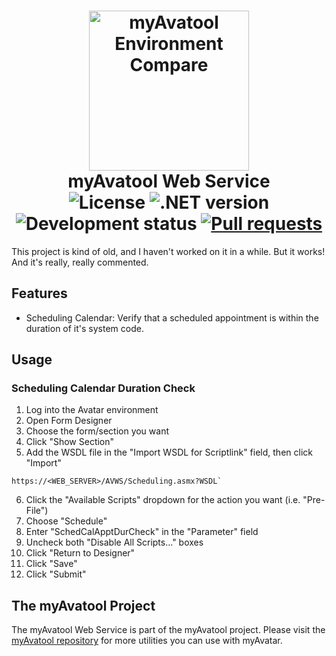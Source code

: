 <h1 align="center">
    <img src="https://github.com/APrettyCoolProgram/myAvatool-WebService/blob/master/SSMHAVWS/AppData/Image/Project/myAvatool-WebService-256.png" alt="myAvatool Environment Compare" width="256">
    <br>
    myAvatool Web Service
    <br>
    <img src="https://img.shields.io/badge/License-Apache%202.0-blue.svg" alt="License">
    <img src="https://img.shields.io/badge/.NET-4.6.1%2B-blue.svg" alt=".NET version">
    <img src="https://img.shields.io/badge/Development%20Status-On%20hold-orange.svg" alt="Development status">
    <a href="https://help.github.com/articles/about-pull-requests/">
        <img src="https://img.shields.io/badge/Pull Requests-Go%20for%20it-brightgreen.svg?style=shields" alt="Pull requests">
    </a>
</h1>

This project is kind of old, and I haven't worked on it in a while. But it works! And it's really, really commented.

## Features
* Scheduling Calendar: Verify that a scheduled appointment is within the duration of it's system code.

## Usage

### Scheduling Calendar Duration Check
1. Log into the Avatar environment
2. Open Form Designer
3. Choose the form/section you want
4. Click "Show Section"
5. Add the WSDL file in the "Import WSDL for Scriptlink" field, then click "Import"
```
https://<WEB_SERVER>/AVWS/Scheduling.asmx?WSDL`
```
6. Click the "Available Scripts" dropdown for the action you want (i.e. "Pre-File")
7. Choose "Schedule"
8. Enter "SchedCalApptDurCheck" in the "Parameter" field
9. Uncheck both "Disable All Scripts..." boxes
10. Click "Return to Designer"
11. Click "Save"
12. Click "Submit"

## The myAvatool Project
The myAvatool Web Service is part of the myAvatool project. Please visit the [myAvatool repository](https://github.com/APrettyCoolProgram/myAvatool) for more utilities you can use with myAvatar.
